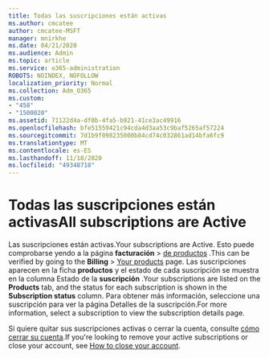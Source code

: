 ```yaml
---
title: Todas las suscripciones están activas
ms.author: cmcatee
author: cmcatee-MSFT
manager: mnirkhe
ms.date: 04/21/2020
ms.audience: Admin
ms.topic: article
ms.service: o365-administration
ROBOTS: NOINDEX, NOFOLLOW
localization_priority: Normal
ms.collection: Adm_O365
ms.custom:
- "458"
- "1500020"
ms.assetid: 71122d4a-df0b-4fa5-b921-41ce3ac49916
ms.openlocfilehash: bfe51559421c94cda4d3aa53c9baf5265af57224
ms.sourcegitcommit: 7d1b9f098235000b84cd74c032861ad14bfa6fc9
ms.translationtype: MT
ms.contentlocale: es-ES
ms.lasthandoff: 11/18/2020
ms.locfileid: "49348718"
---
```

# <a name="all-subscriptions-are-active"></a><span data-ttu-id="95220-102">Todas las suscripciones están activas</span><span class="sxs-lookup"><span data-stu-id="95220-102">All subscriptions are Active</span></span>

<span data-ttu-id="95220-103">Las suscripciones están activas.</span><span class="sxs-lookup"><span data-stu-id="95220-103">Your subscriptions are Active.</span></span> <span data-ttu-id="95220-104">Esto puede comprobarse yendo a la página **facturación** \> [de productos](https://go.microsoft.com/fwlink/p/?linkid=842054) .</span><span class="sxs-lookup"><span data-stu-id="95220-104">This can be verified by going to the **Billing** \> [Your products](https://go.microsoft.com/fwlink/p/?linkid=842054) page.</span></span> <span data-ttu-id="95220-105">Las suscripciones aparecen en la ficha **productos** y el estado de cada suscripción se muestra en la columna Estado de la **suscripción** .</span><span class="sxs-lookup"><span data-stu-id="95220-105">Your subscriptions are listed on the **Products** tab, and the status for each subscription is shown in the **Subscription status** column.</span></span> <span data-ttu-id="95220-106">Para obtener más información, seleccione una suscripción para ver la página Detalles de la suscripción.</span><span class="sxs-lookup"><span data-stu-id="95220-106">For more information, select a subscription to view the subscription details page.</span></span>
  
<span data-ttu-id="95220-107">Si quiere quitar sus suscripciones activas o cerrar la cuenta, consulte [cómo cerrar su cuenta](https://docs.microsoft.com/microsoft-365/commerce/close-your-account?view=o365-worldwide).</span><span class="sxs-lookup"><span data-stu-id="95220-107">If you're looking to remove your active subscriptions or close your account, see [How to close your account](https://docs.microsoft.com/microsoft-365/commerce/close-your-account?view=o365-worldwide).</span></span>
